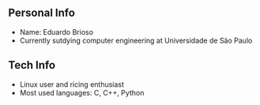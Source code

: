 ## Personal Info
- Name: Eduardo Brioso
- Currently sutdying computer engineering at Universidade de São Paulo

## Tech Info
- Linux user and ricing enthusiast 
- Most used languages: C, C++, Python
